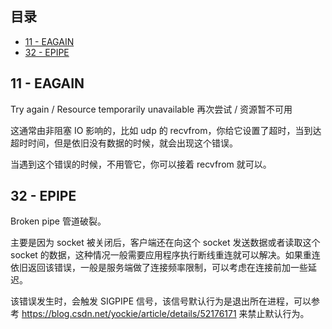 ## 目录

- [11 - EAGAIN](#11---EAGAIN)
- [32 - EPIPE](#32---EPIPE)

## 11 - EAGAIN

Try again / Resource temporarily unavailable 再次尝试 / 资源暂不可用

这通常由非阻塞 IO 影响的，比如 udp 的 recvfrom，你给它设置了超时，当到达超时时间，但是依旧没有数据的时候，就会出现这个错误。

当遇到这个错误的时候，不用管它，你可以接着 recvfrom 就可以。

## 32 - EPIPE

Broken pipe 管道破裂。

主要是因为 socket 被关闭后，客户端还在向这个 socket 发送数据或者读取这个 socket 的数据，这种情况一般需要应用程序执行断线重连就可以解决。如果重连依旧返回该错误，一般是服务端做了连接频率限制，可以考虑在连接前加一些延迟。

该错误发生时，会触发 SIGPIPE 信号，该信号默认行为是退出所在进程，可以参考 <https://blog.csdn.net/yockie/article/details/52176171> 来禁止默认行为。
